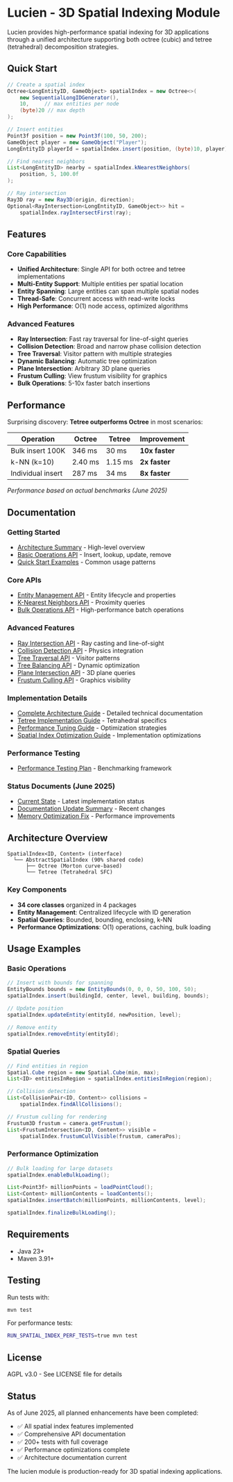 # Lucien - 3D Spatial Indexing Module

Lucien provides high-performance spatial indexing for 3D applications through a unified architecture supporting both octree (cubic) and tetree (tetrahedral) decomposition strategies.

## Quick Start

```java
// Create a spatial index
Octree<LongEntityID, GameObject> spatialIndex = new Octree<>(
    new SequentialLongIDGenerator(),
    10,     // max entities per node
    (byte)20 // max depth
);

// Insert entities
Point3f position = new Point3f(100, 50, 200);
GameObject player = new GameObject("Player");
LongEntityID playerId = spatialIndex.insert(position, (byte)10, player);

// Find nearest neighbors
List<LongEntityID> nearby = spatialIndex.kNearestNeighbors(
    position, 5, 100.0f
);

// Ray intersection
Ray3D ray = new Ray3D(origin, direction);
Optional<RayIntersection<LongEntityID, GameObject>> hit = 
    spatialIndex.rayIntersectFirst(ray);
```

## Features

### Core Capabilities
- **Unified Architecture**: Single API for both octree and tetree implementations
- **Multi-Entity Support**: Multiple entities per spatial location
- **Entity Spanning**: Large entities can span multiple spatial nodes
- **Thread-Safe**: Concurrent access with read-write locks
- **High Performance**: O(1) node access, optimized algorithms

### Advanced Features
- **Ray Intersection**: Fast ray traversal for line-of-sight queries
- **Collision Detection**: Broad and narrow phase collision detection
- **Tree Traversal**: Visitor pattern with multiple strategies
- **Dynamic Balancing**: Automatic tree optimization
- **Plane Intersection**: Arbitrary 3D plane queries
- **Frustum Culling**: View frustum visibility for graphics
- **Bulk Operations**: 5-10x faster batch insertions

## Performance

Surprising discovery: **Tetree outperforms Octree** in most scenarios:

| Operation | Octree | Tetree | Improvement |
|-----------|--------|--------|-------------|
| Bulk insert 100K | 346 ms | 30 ms | **10x faster** |
| k-NN (k=10) | 2.40 ms | 1.15 ms | **2x faster** |
| Individual insert | 287 ms | 34 ms | **8x faster** |

*Performance based on actual benchmarks (June 2025)*

## Documentation

### Getting Started
- [Architecture Summary](doc/ARCHITECTURE_SUMMARY_2025.md) - High-level overview
- [Basic Operations API](doc/BASIC_OPERATIONS_API.md) - Insert, lookup, update, remove
- [Quick Start Examples](doc/IMMEDIATE_PERFORMANCE_IMPROVEMENTS.md) - Common usage patterns

### Core APIs
- [Entity Management API](doc/ENTITY_MANAGEMENT_API.md) - Entity lifecycle and properties
- [K-Nearest Neighbors API](doc/K_NEAREST_NEIGHBORS_API.md) - Proximity queries
- [Bulk Operations API](doc/BULK_OPERATIONS_API.md) - High-performance batch operations

### Advanced Features
- [Ray Intersection API](doc/RAY_INTERSECTION_API.md) - Ray casting and line-of-sight
- [Collision Detection API](doc/COLLISION_DETECTION_API.md) - Physics integration
- [Tree Traversal API](doc/TREE_TRAVERSAL_API.md) - Visitor patterns
- [Tree Balancing API](doc/TREE_BALANCING_API.md) - Dynamic optimization
- [Plane Intersection API](doc/PLANE_INTERSECTION_API.md) - 3D plane queries
- [Frustum Culling API](doc/FRUSTUM_CULLING_API.md) - Graphics visibility

### Implementation Details
- [Complete Architecture Guide](doc/LUCIEN_ARCHITECTURE_2025.md) - Detailed technical documentation
- [Tetree Implementation Guide](doc/TETREE_IMPLEMENTATION_GUIDE.md) - Tetrahedral specifics
- [Performance Tuning Guide](doc/PERFORMANCE_TUNING_GUIDE.md) - Optimization strategies
- [Spatial Index Optimization Guide](doc/SPATIAL_INDEX_OPTIMIZATION_GUIDE.md) - Implementation optimizations

### Performance Testing
- [Performance Testing Plan](doc/SPATIAL_INDEX_PERFORMANCE_TESTING_PLAN_2025.md) - Benchmarking framework

### Status Documents (June 2025)
- [Current State](CURRENT_STATE_JUNE_2025.md) - Latest implementation status
- [Documentation Update Summary](DOCUMENTATION_UPDATE_SUMMARY_JUNE_2025.md) - Recent changes
- [Memory Optimization Fix](MEMORY_OPTIMIZATION_FIX_JUNE_2025.md) - Performance improvements

## Architecture Overview

```
SpatialIndex<ID, Content> (interface)
  └── AbstractSpatialIndex (90% shared code)
      ├── Octree (Morton curve-based)
      └── Tetree (Tetrahedral SFC)
```

### Key Components
- **34 core classes** organized in 4 packages
- **Entity Management**: Centralized lifecycle with ID generation
- **Spatial Queries**: Bounded, bounding, enclosing, k-NN
- **Performance Optimizations**: O(1) operations, caching, bulk loading

## Usage Examples

### Basic Operations
```java
// Insert with bounds for spanning
EntityBounds bounds = new EntityBounds(0, 0, 0, 50, 100, 50);
spatialIndex.insert(buildingId, center, level, building, bounds);

// Update position
spatialIndex.updateEntity(entityId, newPosition, level);

// Remove entity
spatialIndex.removeEntity(entityId);
```

### Spatial Queries
```java
// Find entities in region
Spatial.Cube region = new Spatial.Cube(min, max);
List<ID> entitiesInRegion = spatialIndex.entitiesInRegion(region);

// Collision detection
List<CollisionPair<ID, Content>> collisions = 
    spatialIndex.findAllCollisions();

// Frustum culling for rendering
Frustum3D frustum = camera.getFrustum();
List<FrustumIntersection<ID, Content>> visible = 
    spatialIndex.frustumCullVisible(frustum, cameraPos);
```

### Performance Optimization
```java
// Bulk loading for large datasets
spatialIndex.enableBulkLoading();

List<Point3f> millionPoints = loadPointCloud();
List<Content> millionContents = loadContents();
spatialIndex.insertBatch(millionPoints, millionContents, level);

spatialIndex.finalizeBulkLoading();
```

## Requirements

- Java 23+
- Maven 3.91+

## Testing

Run tests with:
```bash
mvn test
```

For performance tests:
```bash
RUN_SPATIAL_INDEX_PERF_TESTS=true mvn test
```

## License

AGPL v3.0 - See LICENSE file for details

## Status

As of June 2025, all planned enhancements have been completed:
- ✅ All spatial index features implemented
- ✅ Comprehensive API documentation
- ✅ 200+ tests with full coverage
- ✅ Performance optimizations complete
- ✅ Architecture documentation current

The lucien module is production-ready for 3D spatial indexing applications.